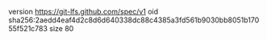 version https://git-lfs.github.com/spec/v1
oid sha256:2aedd4eaf4d2c8d6d640338dc88c4385a3fd561b9030bb8051b17055f521c783
size 80
